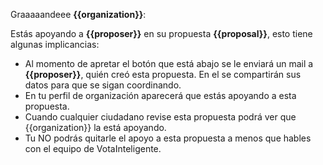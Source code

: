 Graaaaandeee **{{organization}}**:

Estás apoyando a **{{proposer}}** en su propuesta **{{proposal}}**, esto tiene algunas implicancias:

* Al momento de apretar el botón que está abajo se le enviará un mail a **{{proposer}}**, quién creó esta propuesta. En el se compartirán sus datos para que se sigan coordinando.
* En tu perfil de organización aparecerá que estás apoyando a esta propuesta.
* Cuando cualquier ciudadano revise esta propuesta podrá ver que {{organization}} la está apoyando.
* Tu NO podrás quitarle el apoyo a esta propuesta a menos que hables con el equipo de VotaInteligente.
